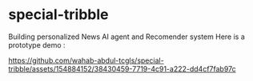 # special-tribble
Building personalized News AI agent and Recomender system
Here is a prototype demo : 

https://github.com/wahab-abdul-tcgls/special-tribble/assets/154884152/38430459-7719-4c91-a222-dd4cf7fab97c

